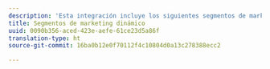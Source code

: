 ```yaml
---
description: 'Esta integración incluye los siguientes segmentos de marketing dinámico '
title: Segmentos de marketing dinámico
uuid: 0090b356-aced-423e-aefe-61ce23d5a86f
translation-type: ht
source-git-commit: 16ba0b12e0f70112f4c10804d0a13c278388ecc2

---
```




